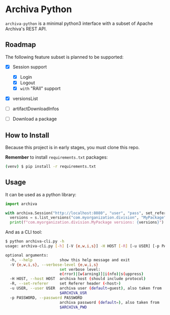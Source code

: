 # Archiva Python

`archiva-python` is a minimal python3 interface with a subset of Apache Archiva's REST API.

## Roadmap

The following feature subset is planned to be supported:

- [x] Session support
  - [x] Login
  - [x] Logout
  - [x] `with` "RAII" support
- [x] versionsList
- [ ] artifactDownloadInfos
- [ ] Download a package



## How to Install

Because this project is in early stages,  you must clone this repo.

**Remember** to install `requirements.txt` packages:

```sh
(venv) $ pip install -r requirements.txt
```

## Usage

It can be used as a python library:

```python
import archiva

with archiva.Session("http://localhost:8080", "user", "pass", set_referer=True) as s:
  versions = s.list_versions("com.myorganization.division", "MyPackage")
  print(f"com.myorganization.division.MyPackage versions: {versions}")
```

And as a CLI tool:

```sh
$ python archiva-cli.py -h
usage: archiva-cli.py [-h] [-V {e,w,i,s}] -H HOST [-R] [-u USER] [-p PASSWORD]

optional arguments:
  -h, --help            show this help message and exit
  -V {e,w,i,s}, --verbose-level {e,w,i,s}
                        set verbose level:
                        e(rror)|[w(arning)]|i(nfo)|s(uppress)
  -H HOST, --host HOST  archiva host (should include protocol)
  -R, --set-referer     set Referer header (<host>)
  -u USER, --user USER  archiva user (default=guest), also taken from
                        $ARCHIVA_USR
  -p PASSWORD, --password PASSWORD
                        archiva password (default=), also taken from
                        $ARCHIVA_PWD
```